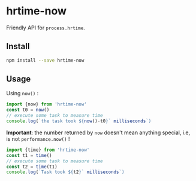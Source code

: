 # hrtime-now

Friendly API for `process.hrtime`. 

## Install

```sh
npm install --save hrtime-now
```

## Usage
Using `now()` : 

```javascript
import {now} from 'hrtime-now'
const t0 = now()
// execute some task to measure time
console.log(`the task took ${now()-t0}` milliseconds`)
```

**Important**: the number returned by `now` doesn't mean anything special, i.e, is not `performance.now()` !

```javascript
import {time} from 'hrtime-now'
const t1 = time()
// execute some task to measure time
const t2 = time(t1)
console.log(`Task took ${t2}` milliseconds`)
```